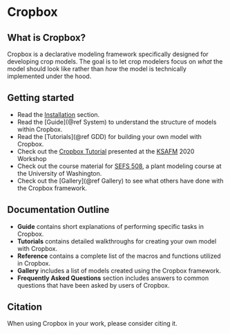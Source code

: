 # Cropbox

## What is Cropbox?

Cropbox is a declarative modeling framework specifically designed for developing crop models. The goal is to let crop modelers focus on *what* the model should look like rather than *how* the model is technically implemented under the hood.

## Getting started

* Read the [Installation](@ref) section.
* Read the [Guide](@ref System) to understand the structure of models within Cropbox.
* Read the [Tutorials](@ref GDD) for building your own model with Cropbox.
* Check out the [Cropbox Tutorial](https://github.com/cropbox/cropbox-tutorial-KSAFM2020) presented at the [KSAFM](http://www.ksafm.org/en/) 2020 Workshop
* Check out the course material for [SEFS 508](https://github.com/uwkimlab/plant_modeling), a plant modeling course at the University of Washington.
* Check out the [Gallery](@ref Gallery) to see what others have done with the Cropbox framework.

## Documentation Outline

* **Guide** contains short explanations of performing specific tasks in Cropbox.
* **Tutorials** contains detailed walkthroughs for creating your own model with Cropbox.
* **Reference** contains a complete list of the macros and functions utilized in Cropbox.
* **Gallery** includes a list of models created using the Cropbox framework.
* **Frequently Asked Questions** section includes answers to common questions that have been asked by users of Cropbox.

## Citation

When using Cropbox in your work, please consider citing it.
